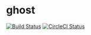 # ghost  
[![Build Status](https://travis-ci.org/blackwindrunner/ghost.svg?branch=master)](https://travis-ci.org/blackwindrunner/ghost)
[![CircleCI Status](https://circleci.com/gh/blackwindrunner/ghost.svg?style=shield&circle-token=:circle-token)](https://circleci.com/gh/blackwindrunner/ghost)
